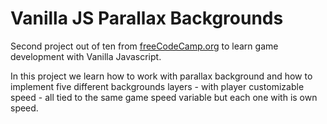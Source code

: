 # Vanilla JS Parallax Backgrounds

Second project out of ten from [freeCodeCamp.org](https://www.freecodecamp.org/news/learn-javascript-game-development-full-course/) to learn game development with Vanilla Javascript.

In this project we learn how to work with parallax background and how to implement five different backgrounds layers - with player customizable speed - all tied to the same game speed variable but each one with is own speed.